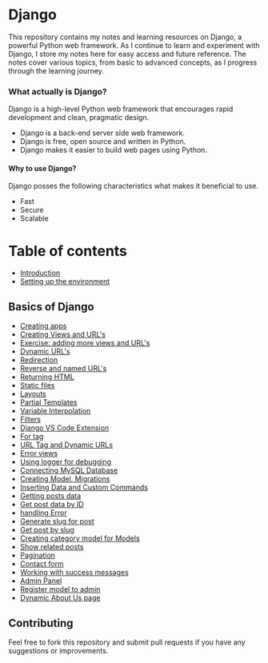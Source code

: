 
# Django
This repository contains my notes and learning resources on Django, a powerful Python web framework. As I continue to learn and experiment with Django, I store my notes here for easy access and future reference. The notes cover various topics, from basic to advanced concepts, as I progress through the learning journey.

### What actually is Django?

Django is a high-level Python web framework that encourages rapid development and clean, pragmatic design.

* Django is a back-end server side web framework.
* Django is free, open source and written in Python.
* Django makes it easier to build web pages using Python.

#### Why to use Django?

Django posses the following characteristics what makes it beneficial to use.

* Fast
* Secure
* Scalable


# Table of contents

* [Introduction](README.md)
* [Setting up the environment](setting-up-the-environment.md)

## Basics of Django

* [Creating apps](basics-of-django/creating-apps.md)
* [Creating Views and URL's](basics-of-django/creating-views-and-urls.md)
* [Exercise: adding more views and URL's](basics-of-django/exercise-adding-more-views-and-urls.md)
* [Dynamic URL's](basics-of-django/dynamic-urls.md)
* [Redirection](basics-of-django/redirection.md)
* [Reverse and named URL's](basics-of-django/reverse-and-named-urls.md)
* [Returning HTML](basics-of-django/returning-html.md)
* [Static files](basics-of-django/static-files.md)
* [Layouts](layouts.md)
* [Partial Templates](partial-templates.md)
* [Variable Interpolation](variable-interpolation.md)
* [Filters](filters.md)
* [Django VS Code Extension](django-vs-code-extension.md)
* [For tag](for-tag.md)
* [URL Tag and Dynamic URLs](url-tag-and-dynamic-urls.md)
* [Error views](error-views.md)
* [Using logger for debugging](using-logger-for-debugging.md)
* [Connecting MySQL Database](connecting-mysql-database.md)
* [Creating Model, Migrations](creating-model-migrations.md)
* [Inserting Data and Custom Commands](inserting-data-and-custom-commands.md)
* [Getting posts data](getting-posts-data.md)
* [Get post data by ID](get-post-data-by-id.md)
* [handling Error](handling-error.md)
* [Generate slug for post](generate-slug-for-post.md)
* [Get post by slug](get-post-by-slug.md)
* [Creating category model for Models](creating-category-model-for-models.md)
* [Show related posts](show-related-posts.md)
* [Pagination](pagination.md)
* [Contact form](contact-form.md)
* [Working with success messages](working-with-success-messages.md)
* [Admin Panel](admin-panel.md)
* [Register model to admin](register-model-to-admin.md)
* [Dynamic About Us page](dynamic-about-us-page.md)

## Contributing

Feel free to fork this repository and submit pull requests if you have any suggestions or improvements.
